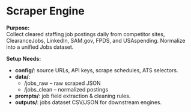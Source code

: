 # Scraper Engine

**Purpose:**  
Collect cleared staffing job postings daily from competitor sites, ClearanceJobs, LinkedIn, SAM.gov, FPDS, and USAspending. Normalize into a unified Jobs dataset.

**Setup Needs:**  
- **config/**: source URLs, API keys, scrape schedules, ATS selectors.  
- **data/**: 
  - /jobs_raw – raw scraped JSON
  - /jobs_clean – normalized postings
- **prompts/**: job field extraction & cleaning rules.  
- **outputs/**: jobs dataset CSV/JSON for downstream engines.
